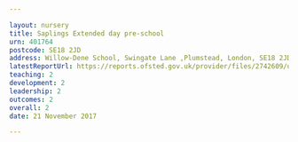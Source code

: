 ```yaml
---

layout: nursery
title: Saplings Extended day pre-school
urn: 401764
postcode: SE18 2JD
address: Willow-Dene School, Swingate Lane ,Plumstead, London, SE18 2JD
latestReportUrl: https://reports.ofsted.gov.uk/provider/files/2742609/urn/401764.pdf
teaching: 2
development: 2
leadership: 2
outcomes: 2
overall: 2
date: 21 November 2017

---
```

